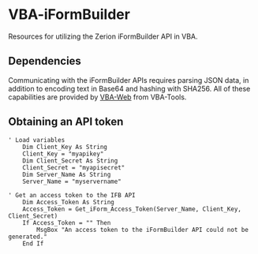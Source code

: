 # VBA-iFormBuilder
Resources for utilizing the Zerion iFormBuilder API in VBA.

## Dependencies

Communicating with the iFormBuilder APIs requires parsing JSON data, in addition to encoding text in Base64 and hashing with SHA256. All of these capabilities are provided by [VBA-Web](https://github.com/VBA-tools/VBA-Web/) from VBA-Tools.

## Obtaining an API token

```visual basic
' Load variables
    Dim Client_Key As String
    Client_Key = "myapikey"
    Dim Client_Secret As String
    Client_Secret = "myapisecret"
    Dim Server_Name As String
    Server_Name = "myservername"
    
' Get an access token to the IFB API
    Dim Access_Token As String
    Access_Token = Get_iForm_Access_Token(Server_Name, Client_Key, Client_Secret)
    If Access_Token = "" Then
        MsgBox "An access token to the iFormBuilder API could not be generated."
    End If 
```
